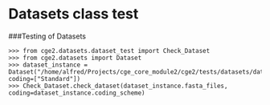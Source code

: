 Datasets class test
===============


###Testing of Datasets
```python3
>>> from cge2.datasets.dataset_test import Check_Dataset
>>> from cge2.datasets import Dataset
>>> dataset_instance = Dataset("/home/alfred/Projects/cge_core_module2/cge2/tests/datasets/data/db_resfinder", coding=["Standard"])
>>> Check_Dataset.check_dataset(dataset_instance.fasta_files,                        coding=dataset_instance.coding_scheme)

